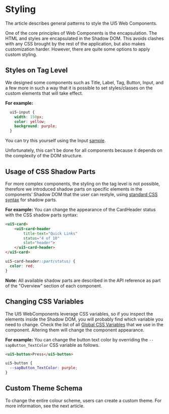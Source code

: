 # Styling

The article describes general patterns to style the UI5 Web Components.

One of the core principles of Web Components is the encapsulation. The HTML and styles are encapsulated in the Shadow DOM. This avoids clashes with any CSS brought by the rest of the application, but also makes customization harder. However, there are quite some options to apply custom styling.


## Styles on Tag Level

We designed some components such as Title, Label, Tag, Button, Input, and a few more in such a way that it is possible to set styles/classes on the custom elements that will take effect.

<b>For example:</b>
```css
  ui5-input {
    width: 150px;
    color: yellow;
    background: purple;
  }
```
You can try this yourself using the Input [sample](https://sap.github.io/ui5-webcomponents/components/Input/#custom-styling/). 

Unfortunately, this can't be done for all components because it depends on the complexity of the DOM structure.


## Usage of CSS Shadow Parts

For more complex components, the styling on the tag level is not possible, therefore we introduced shadow parts on specific elements in the components’ Shadow DOM that the user can restyle, using [standard CSS syntax](https://developer.mozilla.org/en-US/docs/Web/CSS/::part) for shadow parts.

<b>For example:</b> You can change the appearance of the CardHeader status with the CSS shadow parts syntax:

```html
<ui5-card>
	<ui5-card-header
        title-text="Quick Links"
		status="4 of 10"
		slot="header">
	</ui5-card-header>
</ui5-card>
```

```css
ui5-card-header::part(status) {
  color: red;
}
```

<b>Note:</b> All available shadow parts are described in the API reference as part of the "Overview" section of each component.


## Changing CSS Variables

The UI5 WebComponents leverage CSS variables, so if you inspect the elements inside the Shadow DOM, you will probably find which variable you need to change. Check the list of all [Global CSS Variables](https://github.com/SAP/theming-base-content/blob/master/content/Base/baseLib/sap_horizon/css_variables.css) that we use in the component. Altering them will change the component appearance.

<b>For example:</b> You can change the button text color by overriding the `--sapButton_TextColor` CSS variable as follows.

```html
<ui5-button>Press</ui5-button>
```

```css
ui5-button {
  --sapButton_TextColor: purple;
}
```


## Custom Theme Schema

To change the entire colour scheme, users can create a custom theme.
For more information, see the next article.
